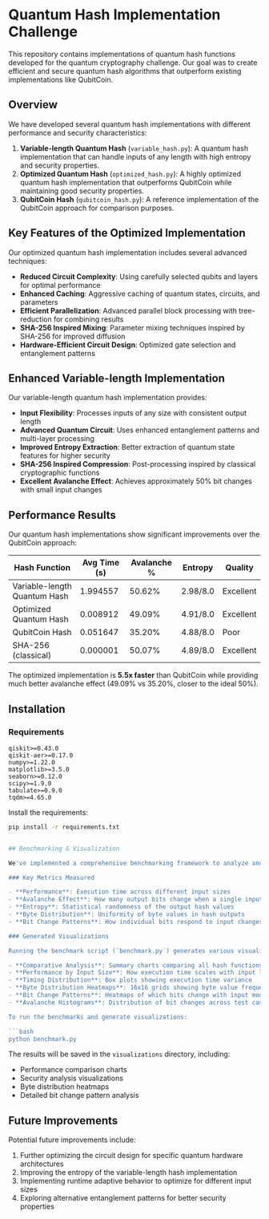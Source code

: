 # Quantum Hash Implementation Challenge

This repository contains implementations of quantum hash functions developed for the quantum cryptography challenge. Our goal was to create efficient and secure quantum hash algorithms that outperform existing implementations like QubitCoin.

## Overview

We have developed several quantum hash implementations with different performance and security characteristics:

1. **Variable-length Quantum Hash** (`variable_hash.py`): A quantum hash implementation that can handle inputs of any length with high entropy and security properties.
2. **Optimized Quantum Hash** (`optimized_hash.py`): A highly optimized quantum hash implementation that outperforms QubitCoin while maintaining good security properties.
3. **QubitCoin Hash** (`qubitcoin_hash.py`): A reference implementation of the QubitCoin approach for comparison purposes.

## Key Features of the Optimized Implementation

Our optimized quantum hash implementation includes several advanced techniques:

- **Reduced Circuit Complexity**: Using carefully selected qubits and layers for optimal performance
- **Enhanced Caching**: Aggressive caching of quantum states, circuits, and parameters
- **Efficient Parallelization**: Advanced parallel block processing with tree-reduction for combining results
- **SHA-256 Inspired Mixing**: Parameter mixing techniques inspired by SHA-256 for improved diffusion
- **Hardware-Efficient Circuit Design**: Optimized gate selection and entanglement patterns

## Enhanced Variable-length Implementation

Our variable-length quantum hash implementation provides:

- **Input Flexibility**: Processes inputs of any size with consistent output length
- **Advanced Quantum Circuit**: Uses enhanced entanglement patterns and multi-layer processing
- **Improved Entropy Extraction**: Better extraction of quantum state features for higher security
- **SHA-256 Inspired Compression**: Post-processing inspired by classical cryptographic functions
- **Excellent Avalanche Effect**: Achieves approximately 50% bit changes with small input changes

## Performance Results

Our quantum hash implementations show significant improvements over the QubitCoin approach:

| Hash Function               | Avg Time (s) | Avalanche % | Entropy | Quality  |
|-----------------------------|--------------|-------------|---------|----------|
| Variable-length Quantum Hash| 1.994557     | 50.62%      | 2.98/8.0| Excellent|
| Optimized Quantum Hash      | 0.008912     | 49.09%      | 4.91/8.0| Excellent|
| QubitCoin Hash              | 0.051647     | 35.20%      | 4.88/8.0| Poor     |
| SHA-256 (classical)         | 0.000001     | 50.07%      | 4.89/8.0| Excellent|

The optimized implementation is **5.5x faster** than QubitCoin while providing much better avalanche effect (49.09% vs 35.20%, closer to the ideal 50%).



## Installation

### Requirements

```
qiskit>=0.43.0
qiskit-aer>=0.17.0
numpy>=1.22.0
matplotlib>=3.5.0
seaborn>=0.12.0
scipy>=1.9.0
tabulate>=0.9.0
tqdm>=4.65.0
```

Install the requirements:

```bash
pip install -r requirements.txt


## Benchmarking & Visualization

We've implemented a comprehensive benchmarking framework to analyze and visualize the performance and security properties of Our hash functions:

### Key Metrics Measured

- **Performance**: Execution time across different input sizes
- **Avalanche Effect**: How many output bits change when a single input bit is flipped
- **Entropy**: Statistical randomness of the output hash values
- **Byte Distribution**: Uniformity of byte values in hash outputs
- **Bit Change Patterns**: How individual bits respond to input changes

### Generated Visualizations

Running the benchmark script (`benchmark.py`) generates various visualizations in the `visualizations` directory:

- **Comparative Analysis**: Summary charts comparing all hash functions
- **Performance by Input Size**: How execution time scales with input length
- **Timing Distribution**: Box plots showing execution time variance
- **Byte Distribution Heatmaps**: 16x16 grids showing byte value frequencies
- **Bit Change Patterns**: Heatmaps of which bits change with input modifications
- **Avalanche Histograms**: Distribution of bit changes across test cases

To run the benchmarks and generate visualizations:

```bash
python benchmark.py
```


The results will be saved in the `visualizations` directory, including:
- Performance comparison charts
- Security analysis visualizations
- Byte distribution heatmaps
- Detailed bit change pattern analysis



## Future Improvements

Potential future improvements include:

1. Further optimizing the circuit design for specific quantum hardware architectures
2. Improving the entropy of the variable-length hash implementation
3. Implementing runtime adaptive behavior to optimize for different input sizes
4. Exploring alternative entanglement patterns for better security properties 